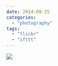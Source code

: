 ```yaml
---
date: 2014-09-25
categories: 
  - "photography"
tags: 
  - "flickr"
  - "ifttt"
---
```


![](https://farm4.staticflickr.com/3869/15332009496_b070281a17_b.jpg)
